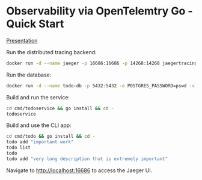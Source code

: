 # Observability via OpenTelemtry Go - Quick Start

[Presentation](https://docs.google.com/presentation/d/1ir9eyBLxO4n3zPcOPhxJkZJ9cXJSo7KUhuRAadG7z8Q/edit?usp=sharing)

Run the distributed tracing backend:

```sh
docker run -d --name jaeger -p 16686:16686 -p 14268:14268 jaegertracing/all-in-one:1.26
```

Run the database:

```sh
docker run -d --name todo-db -p 5432:5432 -e POSTGRES_PASSWORD=pswd -v $(pwd)/init-db.sql:/docker-entrypoint-initdb.d/init-db.sql postgres:13-alpine
```

Build and run the service:

```sh
cd cmd/todoservice && go install && cd -
todoservice
```

Build and use the CLI app:

```sh
cd cmd/todo && go install && cd -
todo add "important work"
todo list
todo
todo add "very long description that is extremely important"
```

Navigate to <http://localhost:16686> to access the Jaeger UI.
